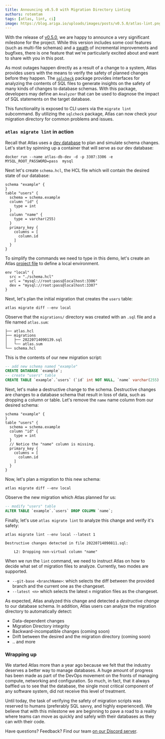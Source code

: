 ```yaml
---
title: Announcing v0.5.0 with Migration Directory Linting
authors: rotemtam
tags: [atlas, lint, ci]
image: https://blog.ariga.io/uploads/images/posts/v0.5.0/atlas-lint.png
---
```


With the release of [v0.5.0](https://github.com/ariga/atlas/releases/tag/v0.5.0), we are
happy to announce a very significant milestone for the project. While this version includes some
cool features (such as multi-file schemas) and a [swath](https://github.com/ariga/atlas/compare/v0.4.2...v0.5.0)
of incremental improvements and bugfixes, there is one feature that we're particularly
excited about and want to share with you in this post.

As most outages happen directly as a result of a change to a system, Atlas provides users with the means to verify the
safety of planned changes before they happen. The [`sqlcheck`](https://pkg.go.dev/ariga.io/atlas@master/sql/sqlcheck)
package provides interfaces for analyzing the contents of SQL files to generate insights on the safety of many kinds of
changes to database schemas. With this package, developers may define an `Analyzer` that can be used to diagnose the impact
of SQL statements on the target database.

This functionality is exposed to CLI users via the `migrate lint` subcommand. By utilizing
the `sqlcheck` package, Atlas can now check your migration directory for common problems
and issues.

### `atlas migrate lint` in action

Recall that Atlas uses a [dev database](https://atlasgo.io/concepts/dev-database) to plan and
simulate schema changes. Let's start by spinning up a container that will serve as our
dev database:
```text
docker run --name atlas-db-dev -d -p 3307:3306 -e MYSQL_ROOT_PASSWORD=pass  mysql
```

Next let's create `schema.hcl`, the HCL file which will contain the desired state of
our database:

```hcl title=schema.hcl
schema "example" {
}
table "users" {
  schema = schema.example
  column "id" {
    type = int
  }
  column "name" {
    type = varchar(255)
  }
  primary_key {
    columns = [
      column.id
    ]
  }
}
```

To simplify the commands we need to type in this demo, let's create an Atlas
[project file](https://atlasgo.io/cli/projects) to define a local environment.
```hcl title=atlas.hcl
env "local" {
  src = "./schema.hcl"
  url = "mysql://root:pass@localhost:3306"
  dev = "mysql://root:pass@localhost:3307"
}
```
Next, let's plan the initial migration that creates the `users` table:
```text
atlas migrate diff --env local
```
Observe that the `migrations/` directory was created with an `.sql` file and
a file named `atlas.sum`:

```text
├── atlas.hcl
├── migrations
│   ├── 20220714090139.sql
│   └── atlas.sum
└── schema.hcl
```
This is the contents of our new migration script:
```sql
-- add new schema named "example"
CREATE DATABASE `example`;
-- create "users" table
CREATE TABLE `example`.`users` (`id` int NOT NULL, `name` varchar(255) NOT NULL, PRIMARY KEY (`id`)) CHARSET utf8mb4 COLLATE utf8mb4_0900_ai_ci;
```
Next, let's make a destructive change to the schema. Destructive changes are
changes to a database schema that result in loss of data, such as dropping a
column or table. Let's remove the `name` name column from our desired schema:
```hcl title=schema.hcl {8}
schema "example" {
}
table "users" {
  schema = schema.example
  column "id" {
    type = int
  }
  // Notice the "name" column is missing.
  primary_key {
    columns = [
      column.id
    ]
  }
}
```
Now, let's plan a migration to this new schema:
```text
atlas migrate diff --env local
```
Observe the new migration which Atlas planned for us:
```sql
-- modify "users" table
ALTER TABLE `example`.`users` DROP COLUMN `name`;
```

Finally, let's use `atlas migrate lint` to analyze this change and verify
it's safety:

```text
atlas migrate lint --env local --latest 1

Destructive changes detected in file 20220714090811.sql:

	L2: Dropping non-virtual column "name"
```
When we run the `lint` command, we need to instruct Atlas on how to decide
what set of migration files to analyze. Currently, two modes are supported.
* `--git-base <branchName>`: which selects the diff between the provided branch
and the current one as the changeset.
* `--latest <n>` which selects the latest `n` migration files as the changeset.

As expected, Atlas analyzed this change and detected a _destructive change_
to our database schema. In addition, Atlas users can analyze the migration
directory to automatically detect:
* Data-dependent changes
* Migration Directory integrity
* Backward-incompatible changes (coming soon)
* Drift between the desired and the migration directory (coming soon)
* .. and more

### Wrapping up

We started Atlas more than a year ago because we felt that the industry deserves
a better way to manage databases. A huge amount of progress has been made as part of the
DevOps movement on the fronts of managing compute, networking and configuration.
So much, in fact, that it always baffled us to see that the database,
the single most critical component of any software system, did not receive this level
of treatment.

Until today, the task of verifying the safety of migration scripts was reserved to
humans (preferably SQL savvy, and highly experienced). We believe that with this milestone
we are beginning to pave a road to a reality where teams can move as quickly and
safely with their databases as they can with their code.


Have questions? Feedback? Find our team [on our Discord server](https://discord.gg/zZ6sWVg6NT).
